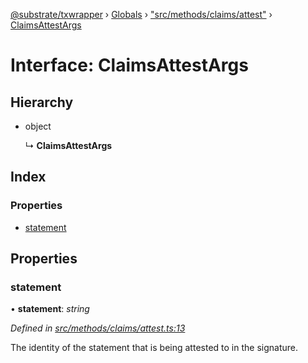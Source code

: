 [@substrate/txwrapper](../README.md) › [Globals](../globals.md) › ["src/methods/claims/attest"](../modules/_src_methods_claims_attest_.md) › [ClaimsAttestArgs](_src_methods_claims_attest_.claimsattestargs.md)

# Interface: ClaimsAttestArgs

## Hierarchy

* object

  ↳ **ClaimsAttestArgs**

## Index

### Properties

* [statement](_src_methods_claims_attest_.claimsattestargs.md#statement)

## Properties

###  statement

• **statement**: *string*

*Defined in [src/methods/claims/attest.ts:13](https://github.com/paritytech/txwrapper/blob/7cf4bc5/src/methods/claims/attest.ts#L13)*

The identity of the statement that is being attested to in the signature.
